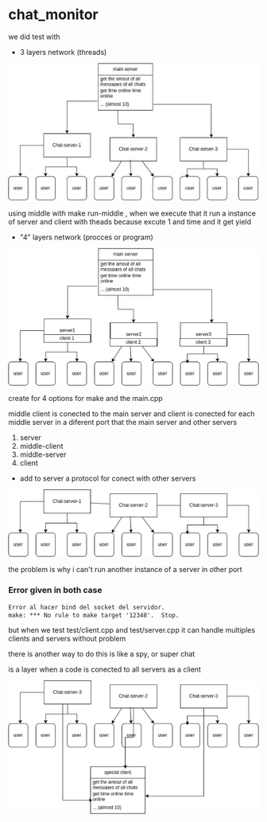 # chat_monitor


we did test with 

-  3 layers network (threads)

![](https://raw.githubusercontent.com/jero98772/chat_monitor/main/pictures/1.jpeg)

using middle with make run-middle , when we execute that it run a instance of server and client with theads because excute 1 and time and it get yield

-  "4" layers network (procces or program)

![](https://raw.githubusercontent.com/jero98772/chat_monitor/main/pictures/3.png)

create for 4 options for make and the main.cpp 


middle client is conected to the main server and client is conected for each middle server in a diferent port that the main server and other servers

1. server
2. middle-client
3. middle-server
4. client

- add to server a protocol for conect with other servers 

![](https://raw.githubusercontent.com/jero98772/chat_monitor/main/pictures/2.png)

the problem is why i can't run another instance of a server in other port


### Error given in both case

	Error al hacer bind del socket del servidor.
	make: *** No rule to make target '12348'.  Stop.


but when we test test/client.cpp and test/server.cpp  it can handle multiples clients and servers without problem

there is another way to do this is like a spy, or super chat

is a layer when a code is conected to all servers as a client

![](https://raw.githubusercontent.com/jero98772/chat_monitor/main/pictures/4.png)

